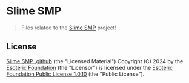 # Slime SMP

> Files related to the [Slime SMP](https://github.com/SlimeSMP) project!

## License

[Slime SMP .github](https://github.com/SlimeSMP/.github) (the "Licensed Material") Copyright (C) 2024 by the [Esoteric Foundation](https://github.com/EsotericFoundation) (the "Licensor") is licensed under the [Esoteric Foundation Public License 1.0.10](./LICENSE) (the "Public License").
